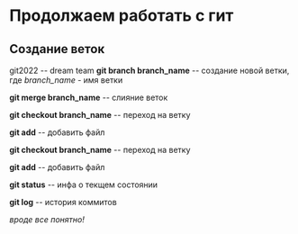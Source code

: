 # Продолжаем работать с гит

## Создание веток

git2022 -- dream team
**git branch branch_name** -- создание новой ветки, где *branch_name* - имя ветки

**git merge branch_name** -- слияние веток

**git checkout branch_name** -- переход на ветку

**git add** -- добавить файл

**git checkout branch_name** -- переход на ветку

**git add** -- добавить файл

**git status** -- инфа о текщем состоянии

**git log** -- история коммитов

*вроде все понятно!*